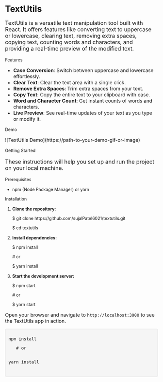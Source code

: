 <h1>TextUtils</h1>

<p style="font-size: 18px;">TextUtils is a versatile text manipulation tool built with React. It offers features like converting text to uppercase or lowercase, clearing text, removing extra spaces, copying text, counting words and characters, and providing a real-time preview of the modified text.</p>
Features
<ul style="font-size: 16px;">
  <li><strong>Case Conversion</strong>: Switch between uppercase and lowercase effortlessly.</li>
  <li><strong>Clear Text</strong>: Clear the text area with a single click.</li>
  <li><strong>Remove Extra Spaces</strong>: Trim extra spaces from your text.</li>
  <li><strong>Copy Text</strong>: Copy the entire text to your clipboard with ease.</li>
  <li><strong>Word and Character Count</strong>: Get instant counts of words and characters.</li>
  <li><strong>Live Preview</strong>: See real-time updates of your text as you type or modify it.</li>
</ul>
Demo
<p style="font-size: 16px;">![TextUtils Demo](https://path-to-your-demo-gif-or-image)</p>
Getting Started
<p style="font-size: 18px;">These instructions will help you set up and run the project on your local machine.</p>
Prerequisites
<p style="font-size: 16px;">
  <ul>
    <li>npm (Node Package Manager) or yarn</li>
  </ul>
</p>
Installation
<p style="font-size: 16px;">
  <ol>
    <li><strong>Clone the repository:</strong></li>
  </ol>
</p>
<ul>
  <p>$  git clone https://github.com/sujalPatel6021/textutils.git</p>
  <p>$  cd textutils</p>
</ul>
<p style="font-size: 16px;">
  <ol start="2">
    <li><strong>Install dependencies:</strong></li>
  </ol>
</p>
<ul>
  <p>$  npm install</p>
  <p>  # or  </p>
  <p>$  yarn install</p>
</ul>
<p style="font-size: 16px;">
  <ol start="3">
    <li><strong>Start the development server:</strong></li>
  </ol>
</p>
<ul>
  <p>$  npm start</p>
  <p>  # or  </p>
  <p>$  yarn start</p>
</ul>
<p style="font-size: 16px;">Open your browser and navigate to <code>http://localhost:3000</code> to see the TextUtils app in action.</p>
<div style="position: relative;
            background-color: #f5f5f5;
            padding: 10px;
            border: 1px solid #ddd;
            border-radius: 5px;
            font-family: Consolas, 'Courier New', monospace;
            font-size: 14px;">
        <pre id="code-example">
npm install
<p>&nbsp;&nbsp;&nbsp;# or</p>
yarn install
        </pre>
    </div>
